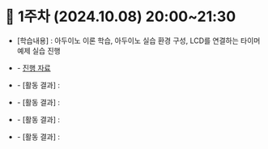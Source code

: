 # 📑 1주차 (2024.10.08) 20:00~21:30

- [학습내용] : 아두이노 이론 학습, 아두이노 실습 환경 구성, LCD를 연결하는 타이머 예제 실습 진행
  
- [진행자]: 서지완
      - [진행 자료](https://docs.google.com/presentation/d/1BS22aGU90ziqRXMrquRfnd2iDhrrVvfs4ujPUDwPXck/edit#slide=id.g30776e6607a_0_27)
   
- [참가자 1]: 김수윤 
      - [활동 결과] : 
      
- [참가자 2]: 박준현
      - [활동 결과] :
    
- [참가자 3]: 이준영
      - [활동 결과] :
   
- [참가자 4]: 천영기
      - [활동 결과] :
